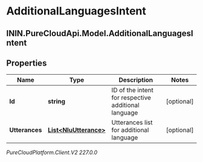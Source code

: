 # AdditionalLanguagesIntent

## ININ.PureCloudApi.Model.AdditionalLanguagesIntent

## Properties

|Name | Type | Description | Notes|
|------------ | ------------- | ------------- | -------------|
| **Id** | **string** | ID of the intent for respective additional language | [optional] |
| **Utterances** | [**List&lt;NluUtterance&gt;**](NluUtterance) | Utterances list for additional language | [optional] |



_PureCloudPlatform.Client.V2 227.0.0_
